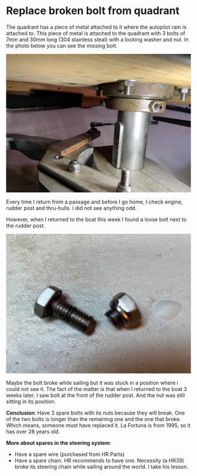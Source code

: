 # Replace broken bolt from quadrant

The quadrant has a piece of metal attached to it where the autopilot ram is attached to. This piece of metal is attached to the quadrant with 3 bolts of
7mm and 30mm long (304 stainless steal) with a locking washer and nut. In the photo below you can see the missing bolt.

![Quadrant with missing bolt](../images/quadrant-auto-pilot.jpg)

Every time I return from a passage and before I go home, I check engine, rudder post and thru-hulls. I did not see anything odd.

However, when I returned to the boat this week I found a loose bolt next to the rudder post.

![Broken bolt](../images/broken-bolt.jpg)

Maybe the bolt broke while sailing but it was stuck in a position where i could not see it. The fact of the matter is that when I returned to the boat 3 weeks later, I saw bolt at the front of the rudder post. And the nut was still sitting in its position.

**Conclusion**: Have 3 spare bolts with its nuts because they will break. One of the two bolts is longer than the remaining one and the one that broke. Which means, someone must have replaced it. La Fortuna is from 1995, so it has over 28 years old.

**More about spares in the steering system**:
- Have a spare wire (purchased from HR Parts)
- Have a spare chain. HR recommends to have one. Necessity (a HR39) broke its steering chain while sailing around the world. I take his lesson.
